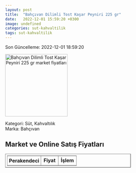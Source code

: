 ```yaml
---
layout: post
title:  "Bahçıvan Dilimli Tost Kaşar Peyniri 225 gr"
date:   2022-12-01 15:59:20 +0300
image: undefined
categories: sut-kahvaltilik
tags: sut-kahvaltilik
---
```


Son Güncelleme: 2022-12-01 18:59:20

<img src="undefined" width="200" alt="Bahçıvan Dilimli Tost Kaşar Peyniri 225 gr market fiyatları" />

Kategori: Süt, Kahvaltılık
<br />
Marka: Bahçıvan

<h2>Market ve Online Satış Fiyatları</h2>

<table border="1" style="padding: 5px;width:80%;">
  <tr>
    <td style="padding: 5px;"><strong>Perakendeci</strong></td>
    <td><strong>Fiyat</strong></td>
    <td><strong>İşlem</strong></td>
  </tr>
  
</table>
